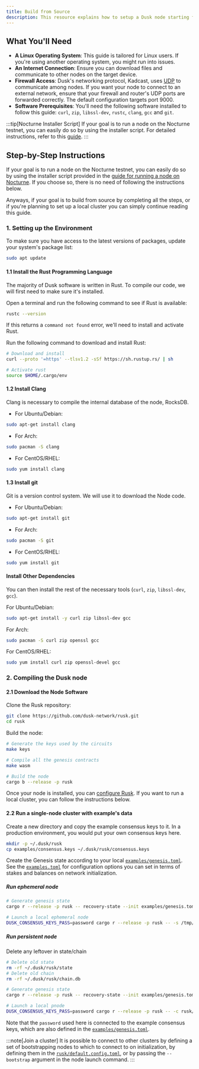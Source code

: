 ```yaml
---
title: Build from Source
description: This resource explains how to setup a Dusk node starting from source.
---
```



## What You'll Need

* **A Linux Operating System**: This guide is tailored for Linux users. If you're using another operating system, you might run into issues.
* **An Internet Connection**: Ensure you can download files and communicate to other nodes on the target device.
* **Firewall Access**: Dusk's networking protocol, Kadcast, uses [UDP](https://en.wikipedia.org/wiki/User_Datagram_Protocol) to communicate among nodes. If you want your node to connect to an external network, ensure that your firewall and router's UDP ports are forwarded correctly. The default configuration targets port 9000.
* **Software Prerequisites**: You'll need the following software installed to follow this guide: `curl`, `zip`, `libssl-dev`, `rustc`, `clang`, `gcc` and `git`.


:::tip[Nocturne Installer Script]
If your goal is to run a node on the Nocturne testnet, you can easily do so by using the installer script. For detailed instructions, refer to this [guide](operator/guides/node-running-guide).
:::


## Step-by-Step Instructions

If your goal is to run a node on the Nocturne testnet, you can easily do so by using the installer script provided in the [guide for running a node on Nocturne](/operator/nocturne/node-running-guide). If you choose so, there is no need of following the instructions below.

Anyways, if your goal is to build from source by completing all the steps, or if you're planning to set up a local cluster you can simply continue reading this guide.

### 1. Setting up the Environment

To make sure you have access to the latest versions of packages, update your system's package list:

```sh
sudo apt update
```

#### 1.1 Install the Rust Programming Language

The majority of Dusk software is written in Rust. To compile our code, we will first need to make sure it's installed. 

Open a terminal and run the following command to see if Rust is available:
```sh
rustc --version
```
If this returns a `command not found` error, we'll need to install and activate Rust.

Run the following command to download and install Rust:
```bash
# Download and install
curl --proto '=https' --tlsv1.2 -sSf https://sh.rustup.rs/ | sh

# Activate rust
source $HOME/.cargo/env
```

#### 1.2 Install Clang

Clang is necessary to compile the internal database of the node, RocksDB.

* For Ubuntu/Debian:
```bash
sudo apt-get install clang
```

* For Arch:
```bash
sudo pacman -S clang
```

* For CentOS/RHEL:
```bash
sudo yum install clang
```

#### 1.3 Install git

Git is a version control system. We will use it to download the Node code.

* For Ubuntu/Debian:
```bash
sudo apt-get install git
```

* For Arch:
```bash
sudo pacman -S git
```

* For CentOS/RHEL:
```bash
sudo yum install git
```


#### Install Other Dependencies

You can then install the rest of the necessary tools (`curl`, `zip`, `libssl-dev`, `gcc`).

For Ubuntu/Debian:
```bash
sudo apt-get install -y curl zip libssl-dev gcc
```

For Arch:
```bash
sudo pacman -S curl zip openssl gcc
```

For CentOS/RHEL:
```bash
sudo yum install curl zip openssl-devel gcc
```



### 2. Compiling the Dusk node

#### 2.1 Download the Node Software

Clone the Rusk repository:
```bash
git clone https://github.com/dusk-network/rusk.git
cd rusk
```

Build the node:
```bash
# Generate the keys used by the circuits
make keys

# Compile all the genesis contracts
make wasm

# Build the node
cargo b --release -p rusk
```


Once your node is installed, you can [configure Rusk](/operator/node-setup/configure_rusk).
If you want to run a local cluster, you can follow the instructions below.

#### 2.2 Run a single-node cluster with example's data

Create a new directory and copy the example consensus keys to it. In a production environment, you would put your own consensus keys here.
```bash
mkdir -p ~/.dusk/rusk
cp examples/consensus.keys ~/.dusk/rusk/consensus.keys
```

Create the Genesis state according to your local [`examples/genesis.toml`](https://github.com/dusk-network/rusk/blob/master/examples/genesis.toml). See the [`examples.toml`](https://github.com/dusk-network/rusk/blob/master/rusk-recovery/config/example.toml) for configuration options you can set in terms of stakes and balances on network initialization.

##### Run ephemeral node

```bash
# Generate genesis state
cargo r --release -p rusk -- recovery-state --init examples/genesis.toml -o /tmp/example.state

# Launch a local ephemeral node
DUSK_CONSENSUS_KEYS_PASS=password cargo r --release -p rusk -- -s /tmp/example.state -c rusk/default.config.toml
```

##### Run persistent node

Delete any leftover in state/chain
```bash
# Delete old state
rm -rf ~/.dusk/rusk/state
# Delete old chain
rm -rf ~/.dusk/rusk/chain.db
```

```bash
# Generate genesis state
cargo r --release -p rusk -- recovery-state --init examples/genesis.toml

# Launch a local pnode
DUSK_CONSENSUS_KEYS_PASS=password cargo r --release -p rusk -- -c rusk/default.config.toml
```

Note that the `password` used here is connected to the example consensus keys, which are also defined in the [`examples/genesis.toml`](https://github.com/dusk-network/rusk/blob/master/examples/genesis.toml).

:::note[Join a cluster]
It is possible to connect to other clusters by defining a set of bootstrapping nodes to which to connect to on initialization, by defining them in the [`rusk/default.config.toml`](https://github.com/dusk-network/rusk/blob/master/rusk/default.config.toml#L13), or by passing the `--bootstrap` argument in the node launch command.
:::

